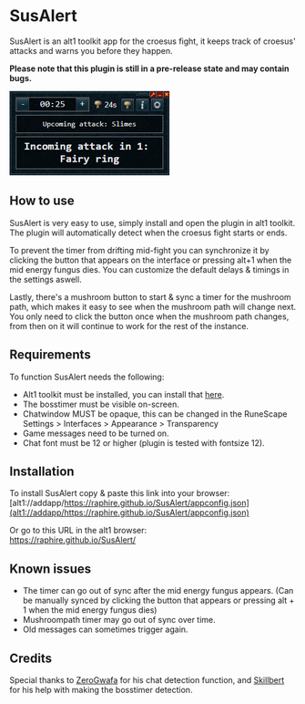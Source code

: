 # SusAlert
SusAlert is an alt1 toolkit app for the croesus fight, it keeps track of croesus' attacks and warns you before they happen.

**Please note that this plugin is still in a pre-release state and may contain bugs.**

![SusAlert-MainWindow](/assets/mainscreen.png)

## How to use
SusAlert is very easy to use, simply install and open the plugin in alt1 toolkit. The plugin will automatically detect when the croesus fight starts or ends.

To prevent the timer from drifting mid-fight you can synchronize it by clicking the button that appears on the interface or pressing alt+1 when the mid energy fungus dies. You can customize the default delays & timings in the settings aswell.

Lastly, there's a mushroom button to start & sync a timer for the mushroom path, which makes it easy to see when the mushroom path will change next. You only need to click the button once when the mushroom path changes, from then on it will continue to work for the rest of the instance.

## Requirements
To function SusAlert needs the following:
- Alt1 toolkit must be installed, you can install that [here](https://runeapps.org/alt1).
- The bosstimer must be visible on-screen.
- Chatwindow MUST be opaque, this can be changed in the RuneScape Settings > 
Interfaces > Appearance > Transparency
- Game messages need to be turned on.
- Chat font must be 12 or higher (plugin is tested with fontsize 12).

## Installation
To install SusAlert copy & paste this link into your browser:<br/>
[alt1://addapp/https://raphire.github.io/SusAlert/appconfig.json](alt1://addapp/https://raphire.github.io/SusAlert/appconfig.json)

Or go to this URL in the alt1 browser:<br/>
https://raphire.github.io/SusAlert/

## Known issues
- The timer can go out of sync after the mid energy fungus appears. (Can be manually synced by clicking the button that appears or pressing alt + 1 when the mid energy fungus dies)
- Mushroompath timer may go out of sync over time.
- Old messages can sometimes trigger again.

## Credits
Special thanks to [ZeroGwafa](https://github.com/ZeroGwafa) for his chat detection function, and [Skillbert](https://github.com/skillbert) for his help with making the bosstimer detection.